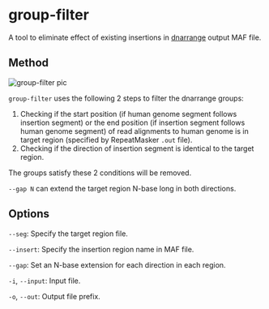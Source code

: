 # group-filter
A tool to eliminate effect of existing insertions in [dnarrange](https://github.com/mcfrith/dnarrange) output MAF file.

## Method
![group-filter pic](group-filter.jpg)

`group-filter` uses the following 2 steps to filter the dnarrange groups:

1. Checking if the start position (if human genome segment follows insertion segment) or the end position (if insertion segment follows human genome segment) of read alignments to human genome is in target region (specified by RepeatMasker `.out` file).
2. Checking if the direction of insertion segment is identical to the target region.

The groups satisfy these 2 conditions will be removed.

`--gap N` can extend the target region N-base long in both directions.

## Options
`--seg`: Specify the target region file.

`--insert`: Specify the insertion region name in MAF file.

`--gap`: Set an N-base extension for each direction in each region.

`-i`, `--input`: Input file.

`-o`, `--out`: Output file prefix.
